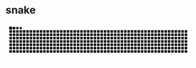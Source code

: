 # snake
<img src="https://raw.githubusercontent.com/91Daysss/snake/output/snake.svg" alt="Snake animation" />

###
